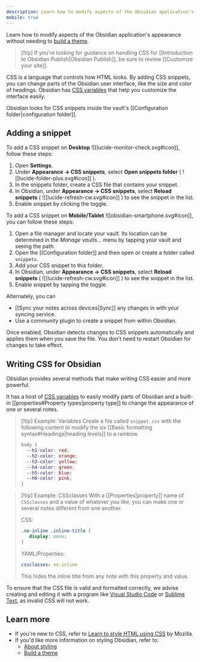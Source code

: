 ```yaml
---
description: Learn how to modify aspects of the Obsidian application's appearance without needing to build a theme.
mobile: true
---
```



Learn how to modify aspects of the Obsidian application's appearance without needing to [build a theme](https://docs.obsidian.md/Themes/App+themes/Build+a+theme). 

> [!tip] If you're looking for guidance on handling CSS for [[Introduction to Obsidian Publish|Obsidian Publish]], be sure to review [[Customize your site]].

CSS is a language that controls how HTML looks. By adding CSS snippets, you can change parts of the Obsidian user interface, like the size and color of headings. Obsidian has [CSS variables](https://docs.obsidian.md/Reference/CSS+variables/CSS+variables) that help you customize the interface easily.

Obsidian looks for CSS snippets inside the vault's [[Configuration folder|configuration folder]].

## Adding a snippet

To add a CSS snippet on **Desktop** ![[lucide-monitor-check.svg#icon]], follow these steps:

1. Open **Settings**.
2. Under **Appearance → CSS snippets**, select **Open snippets folder** ( ![[lucide-folder-plus.svg#icon]] ).
3. In the snippets folder, create a CSS file that contains your snippet.
4. In Obsidian, under **Appearance → CSS snippets**, select **Reload snippets** ( ![[lucide-refresh-cw.svg#icon]] ) to see the snippet in the list.
5. Enable snippet by clicking the toggle.

To add a CSS snippet on **Mobile/Tablet** ![[obsidian-smartphone.svg#icon]], you can follow these steps:

1. Open a file manager and locate your vault. Its location can be determined in the *Manage vaults...* menu by tapping your vault and seeing the path.
2. Open the [[Configuration folder]] and then open or create a folder called `snippets`.
3. Add your CSS snippet to this folder.
4. In Obsidian, under **Appearance → CSS snippets**, select **Reload snippets** ( ![[lucide-refresh-cw.svg#icon]] ) to see the snippet in the list.
5. Enable snippet by tapping the toggle.

Alternately, you can
- [[Sync your notes across devices|Sync]] any changes in with your syncing service.
- Use a community plugin to create a snippet from within Obsidian. 


Once enabled, Obsidian detects changes to CSS snippets automatically and applies them when you save the file. You don't need to restart Obsidian for changes to take effect.

## Writing CSS for Obsidian

Obsidian provides several methods that make writing CSS easier and more powerful.

It has a host of [CSS variables](https://docs.obsidian.md/Reference/CSS+variables/CSS+variables) to easily modify parts of Obsidian and a built-in [[properties#Property types|property type]] to change the appearance of one or several notes.

> [!tip] Example: Variables
> Create a file called `snippet.css` with the following content to modify the six [[Basic formatting syntax#Headings|heading levels]] to a rainbow.
>
>
>
> ```css
> body {
>   --h1-color: red;
>   --h2-color: orange;
>   --h3-color: yellow;
>   --h4-color: green;
>   --h5-color: blue;
>   --h6-color: pink;
> }
> ```

> [!tip] Example: CSSclasses
> With a [[Properties|property]] name of `CSSclasses` and a value of whatever you like, you can make one or several notes different from one another.
> 
> CSS:
> ```css
> .no-inline .inline-title {
>    display: none;
> }
> ```
> 
> YAML/Properties:
> ```yaml
> cssclasses: no-inline
> ```
> This hides the inline title from any note with this property and value.

To ensure that the CSS file is valid and formatted correctly, we advise creating and editing it with a program like [Visual Studio Code](https://visualstudio.microsoft.com/) or [Sublime Text](https://www.sublimetext.com/), as invalid CSS will not work.

## Learn more

- If you're new to CSS, refer to [Learn to style HTML using CSS](https://developer.mozilla.org/en-US/docs/Learn/CSS) by Mozilla.
- If you'd like more information on styling Obsidian, refer to:
	- [About styling](https://docs.obsidian.md/Reference/CSS+variables/About+styling)
	- [Build a theme](https://docs.obsidian.md/Themes/App+themes/Build+a+theme)
